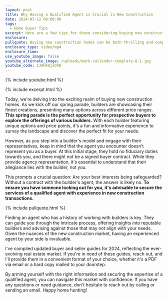 ```yaml
---
layout: post
title: Why Having a Qualified Agent is Crucial in New Construction
date: 2024-03-12 08:00:00
tags:
  - Home Buyer Tips
excerpt: Here are a few tips for those considering buying new construction.
enclosure:
pullquote: Buying new construction homes can be both thrilling and complex.
enclosure_type: video/mp4
enclosure_time:
use_youtube_image: false
youtube_alternate_image: /uploads/mark-callender-template-8-1.jpg
youtube_code: IJAHkUjxDh0
---
```

{% include youtube.html %}

{% include excerpt.html %}

Today, we're delving into the exciting realm of buying new construction homes. As we kick off our spring parade, builders are showcasing their finest creations, presenting many options across different price ranges. **This spring parade is the perfect opportunity for prospective buyers to explore the offerings of various builders.** With each builder featuring unique options and price points, it's a fun and informative experience to survey the landscape and discover the perfect fit for your needs.

However, as you step into a builder's model and engage with their representatives, keep in mind that the agent you encounter doesn't represent you as a buyer. At this initial stage, they hold no fiduciary duties towards you, and there might not be a signed buyer contract. While they provide agency representation, it's essential to understand that their allegiance lies with the builder, not you.

This prompts a crucial question: Are your best interests being safeguarded? Without a contract with the builder's agent, the answer is likely no. **To ensure you have someone looking out for you, it's advisable to secure the services of a qualified agent with experience in new construction transactions.**

{% include pullquote.html %}

Finding an agent who has a history of working with builders is key. They can guide you through the intricate process, offering insights into reputable builders and advising against those that may not align with your needs. Given the nuances of the new construction market, having an experienced agent by your side is invaluable.

I've compiled updated buyer and seller guides for 2024, reflecting the ever-evolving real estate market. If you're in need of these guides, reach out, and I'll provide them in a convenient format of your choice, whether it's a PDF via email or a hard copy mailed to your doorstep.

By arming yourself with the right information and securing the expertise of a qualified agent, you can navigate this market with confidence. If you have any questions or need guidance, don't hesitate to reach out by calling or sending an email. Happy home hunting!

&nbsp;